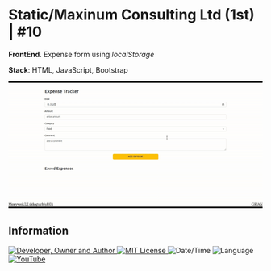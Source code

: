 # Static/Maxinum Consulting Ltd (1st) | #10
**FrontEnd**. Expense form using _localStorage_

**Stack**: HTML, JavaScript, Bootstrap

![](result.gif)

## Information
<div id="information" align="left">
  <a href="https://github.com/MoguchiyDD" target="_blank">
    <img alt="Developer, Owner and Author" src="https://img.shields.io/badge/Developer,%20Owner%20and%20Author-МогучийДД%20(MoguchiyDD)-FF4F1E?style=for-the-badge" />
  </a>
  <a href="../../../LICENSE" target="_blank">
    <img alt="MIT License" src="https://img.shields.io/badge/License-MIT%20License-6A1B9A?style=for-the-badge" />
  </a>
  <img alt="Date/Time" src="https://img.shields.io/badge/Date/Time-~20 minutes-F9A825?style=for-the-badge" />
  <img alt="Language" src="https://img.shields.io/badge/Language-English-00897b?style=for-the-badge" />
  <a href="https://youtu.be/-AhrWyAlgKE" target="_blank">
    <img alt="YouTube" src="https://img.shields.io/badge/Result-YouTube-FF0000?style=for-the-badge" />
  </a>
</div>
